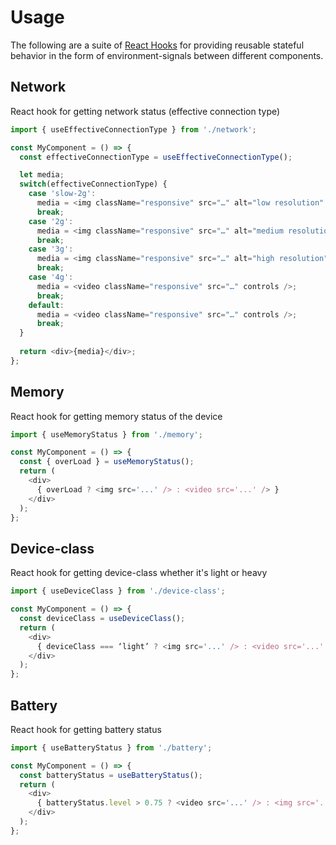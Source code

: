 # Usage

The following are a suite of [React Hooks](https://reactjs.org/docs/hooks-overview.html) for providing reusable stateful behavior in the form of environment-signals between different components.

## Network
React hook for getting network status (effective connection type)

```js
import { useEffectiveConnectionType } from './network';

const MyComponent = () => {
  const effectiveConnectionType = useEffectiveConnectionType();

  let media;
  switch(effectiveConnectionType) {
    case 'slow-2g':
      media = <img className="responsive" src="…" alt="low resolution" />;
      break;
    case '2g':
      media = <img className="responsive" src="…" alt="medium resolution" />;
      break;
    case '3g':
      media = <img className="responsive" src="…" alt="high resolution" />;
      break;
    case '4g':
      media = <video className="responsive" src="…" controls />;
      break;
    default:
      media = <video className="responsive" src="…" controls />;
      break;
  }
  
  return <div>{media}</div>;
};
```

## Memory
React hook for getting memory status of the device

```js
import { useMemoryStatus } from './memory';

const MyComponent = () => {
  const { overLoad } = useMemoryStatus();
  return (
    <div>
      { overLoad ? <img src='...' /> : <video src='...' /> }
    </div>
  );
};
```

## Device-class
React hook for getting device-class whether it's light or heavy

```js
import { useDeviceClass } from './device-class';

const MyComponent = () => {
  const deviceClass = useDeviceClass();
  return (
    <div>
      { deviceClass === ‘light’ ? <img src='...' /> : <video src='...' /> }
    </div>
  );
};
```

## Battery
React hook for getting battery status

```js
import { useBatteryStatus } from './battery';

const MyComponent = () => {
  const batteryStatus = useBatteryStatus();
  return (
    <div>
      { batteryStatus.level > 0.75 ? <video src='...' /> : <img src='...' /> }
    </div>
  );
};
```
